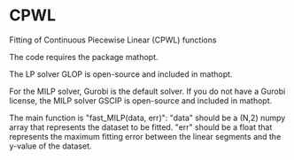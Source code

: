 # CPWL
Fitting of Continuous Piecewise Linear (CPWL) functions

The code requires the package mathopt.

The LP solver GLOP is open-source and included in mathopt.

For the MILP solver, Gurobi is the default solver.
If you do not have a Gurobi license, the MILP solver GSCIP is open-source and included in mathopt.

The main function is "fast_MILP(data, err)":
  "data" should be a (N,2) numpy array that represents the dataset to be fitted.
  "err" should be a float that represents the maximum fitting error between the linear segments and the y-value of the dataset.
